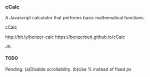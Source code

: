 ### cCalc

A Javascript calculator that performs basic mathematical functions.

cCalc

http://bit.ly/benzer-calc
https://benzerbett.github.io/cCalc

JS.

#### TODO

Pending: (a)Disable scrollability. (b)Use % instead of fixed px


